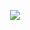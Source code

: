 <p align="center">
  <img src="https://github.com/GustavoRSSilva/GustavoRSSilva/blob/main/profile.gif?raw=true">
</p>

<!---
GustavoRSSilva/GustavoRSSilva is a ✨ special ✨ repository because its `README.md` (this file) appears on your GitHub profile.
You can click the Preview link to take a look at your changes.
--->
